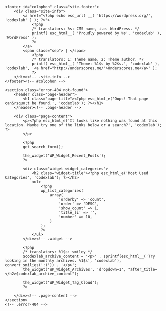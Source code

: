 <a class="skip-link screen-reader-text" href="#primary"><?php esc_html_e('Skip to content', 'codexlab'); ?></a>

<!-- <header id="masthead" class="site-header">
		<div class="site-branding">
			<?php
			the_custom_logo();
			if (is_front_page() && is_home()):
				?>
				<h1 class="site-title"><a href="<?php echo esc_url(home_url('/')); ?>" rel="home"><?php bloginfo('name'); ?></a></h1>
				<?php
			else:
				?>
				<p class="site-title"><a href="<?php echo esc_url(home_url('/')); ?>" rel="home"><?php bloginfo('name'); ?></a></p>
				<?php
			endif;
			$codexlab_description = get_bloginfo('description', 'display');
			if ($codexlab_description || is_customize_preview()):
				?>
				<p class="site-description"><?php echo $codexlab_description; // phpcs:ignore WordPress.Security.EscapeOutput.OutputNotEscaped ?></p>
			<?php endif; ?>
		</div>

		<nav id="site-navigation" class="main-navigation">
			<button class="menu-toggle" aria-controls="primary-menu" aria-expanded="false"><?php esc_html_e('Primary Menu', 'codexlab'); ?></button>
			<?php
			wp_nav_menu(
				array(
					'theme_location' => 'menu-1',
					'menu_id' => 'primary-menu',
				)
			);
			?>
		</nav>
	</header> -->
<!-- #masthead -->

    <footer id="colophon" class="site-footer">
    	<div class="site-info">
    		<a href="<?php echo esc_url( __( 'https://wordpress.org/', 'codexlab' ) ); ?>">
    			<?php
    			/* translators: %s: CMS name, i.e. WordPress. */
    			printf( esc_html__( 'Proudly powered by %s', 'codexlab' ), 'WordPress' );
    			?>
    		</a>
    		<span class="sep"> | </span>
    			<?php
    			/* translators: 1: Theme name, 2: Theme author. */
    			printf( esc_html__( 'Theme: %1$s by %2$s.', 'codexlab' ), 'codexlab', '<a href="http://underscores.me/">Underscores.me</a>' );
    			?>
    	</div><!-- .site-info -->
    </footer><!-- #colophon -->

</div><!-- #page -->

    <section class="error-404 not-found">
    	<header class="page-header">
    		<h1 class="page-title"><?php esc_html_e('Oops! That page can&rsquo;t be found.', 'codexlab'); ?></h1>
    	</header><!-- .page-header -->

    	<div class="page-content">
    		<p><?php esc_html_e('It looks like nothing was found at this location. Maybe try one of the links below or a search?', 'codexlab'); ?>
    		</p>

    		<?php
    		get_search_form();

    		the_widget('WP_Widget_Recent_Posts');
    		?>

    		<div class="widget widget_categories">
    			<h2 class="widget-title"><?php esc_html_e('Most Used Categories', 'codexlab'); ?></h2>
    			<ul>
    				<?php
    				wp_list_categories(
    					array(
    						'orderby' => 'count',
    						'order' => 'DESC',
    						'show_count' => 1,
    						'title_li' => '',
    						'number' => 10,
    					)
    				);
    				?>
    			</ul>
    		</div><!-- .widget -->

    		<?php
    		/* translators: %1$s: smiley */
    		$codexlab_archive_content = '<p>' . sprintf(esc_html__('Try looking in the monthly archives. %1$s', 'codexlab'), convert_smilies(':)')) . '</p>';
    		the_widget('WP_Widget_Archives', 'dropdown=1', "after_title=</h2>$codexlab_archive_content");

    		the_widget('WP_Widget_Tag_Cloud');
    		?>

    	</div><!-- .page-content -->
    </section>
    <!-- .error-404 -->
